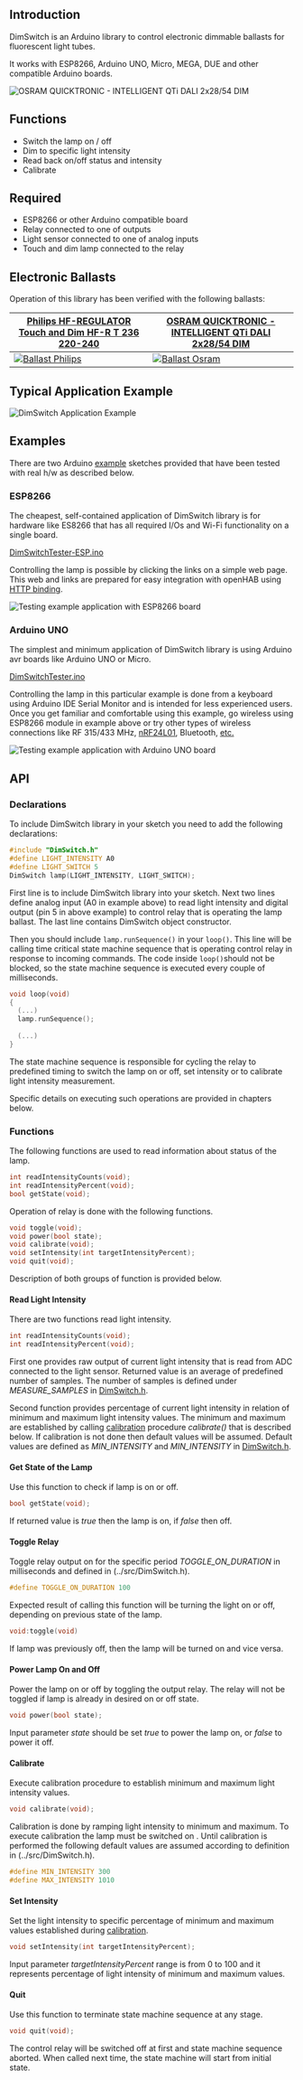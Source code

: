 ## Introduction

DimSwitch is an Arduino library to control electronic dimmable ballasts for fluorescent light tubes.

It works with ESP8266, Arduino UNO, Micro, MEGA, DUE and other compatible Arduino boards.

![OSRAM QUICKTRONIC - INTELLIGENT QTi DALI 2x28/54 DIM](pictures/OSRAM-QUICKTRONIC-INTELLIGENT-QTi-DALI-2x28-54-DIM.jpg)


## Functions

* Switch the lamp on / off
* Dim to specific light intensity
* Read back on/off status and intensity
* Calibrate


## Required

* ESP8266 or other Arduino compatible board
* Relay connected to one of outputs
* Light sensor connected to one of analog inputs
* Touch and dim lamp connected to the relay


## Electronic Ballasts

Operation of this library has been verified with the following ballasts:

| [Philips HF-REGULATOR Touch and Dim HF-R T 236 220-240](http://www.lighting.philips.com/pwc_li/in_en/assets/docs/products/DALI%20Dimmable%20Ballast.pdf) | [OSRAM QUICKTRONIC - INTELLIGENT QTi DALI 2x28/54 DIM](https://www.osram.com/media/resource/hires/335428/data-sheet-for-product-families-osram-qti-dali...dim.pdf) |
| ---- | ---- |
| [![Ballast Philips](pictures/ballast-philips-type.jpg)](http://www.lighting.philips.com/pwc_li/in_en/assets/docs/products/DALI%20Dimmable%20Ballast.pdf) | [![Ballast Osram](pictures/ballast-osram-type.jpg)](https://www.osram.com/media/resource/hires/335428/data-sheet-for-product-families-osram-qti-dali...dim.pdf) |


## Typical Application Example

![DimSwitch Application Example](pictures/application-example.png)


## Examples

There are two Arduino [example](../examples) sketches provided that have been tested with real h/w as described below.


### ESP8266

The cheapest, self-contained application of DimSwitch library is for hardware like ES8266 that has all required I/Os and Wi-Fi functionality on a single board.

[DimSwitchTester-ESP.ino](../examples/DimSwitchTester-ESP)

Controlling the lamp is possible by clicking the links on a simple web page. This web and links are prepared for easy integration with openHAB using [HTTP binding]( https://github.com/openhab/openhab/wiki/Http-Binding).

![Testing example application with ESP8266 board](pictures/example-esp8266.jpg)
 

### Arduino UNO

The simplest and minimum application of DimSwitch library is using Arduino avr boards like Arduino UNO or Micro.

[DimSwitchTester.ino](../examples/DimSwitchTester)

Controlling the lamp in this particular example is done from a keyboard using Arduino IDE Serial Monitor and is intended for less experienced users. Once you get familiar and comfortable using this example, go wireless using ESP8266 module in example above or try other types of wireless connections like RF 315/433 MHz, [nRF24L01](http://playground.arduino.cc/InterfacingWithHardware/Nrf24L01), Bluetooth, [etc.](http://playground.arduino.cc/Main/InterfacingWithHardware)

![Testing example application with Arduino UNO board](pictures/example-arduino.jpg)


## API


### Declarations

To include DimSwitch library in your sketch you need to add the following declarations:

```cpp
#include "DimSwitch.h"
#define LIGHT_INTENSITY A0
#define LIGHT_SWITCH 5
DimSwitch lamp(LIGHT_INTENSITY, LIGHT_SWITCH);
```

First line is to include DimSwitch library into your sketch. Next two lines define analog input (A0 in example above) to read light intensity and digital output (pin 5 in above example) to control relay that is operating the lamp ballast. The last line contains DimSwitch object constructor.

Then you should include ``` lamp.runSequence() ``` in your ``` loop() ```. This line will be calling time critical state machine sequence that is operating control relay in response to incoming commands. The code inside ``` loop() ```should not be blocked, so the state machine sequence is executed every couple of milliseconds.


```cpp
void loop(void)
{
  (...)
  lamp.runSequence();
  
  (...)
}
```

The state machine sequence is responsible for cycling the relay to predefined timing to switch the lamp on or off, set intensity or to calibrate light intensity measurement. 

Specific details on executing such operations are provided in chapters below.


### Functions

The following functions are used to read information about status of the lamp.

```cpp
int readIntensityCounts(void);
int readIntensityPercent(void);
bool getState(void);
```
Operation of relay is done with the following functions. 

```cpp
void toggle(void);
void power(bool state);
void calibrate(void);
void setIntensity(int targetIntensityPercent);
void quit(void);
```

Description of both groups of function is provided below.


#### Read Light Intensity

There are two functions read light intensity.

```c
int readIntensityCounts(void);
int readIntensityPercent(void);
```

First one provides raw output of current light intensity that is read from ADC connected to the light sensor. Returned value is an average of predefined number of samples. The number of samples is defined under *MEASURE_SAMPLES* in [DimSwitch.h](../src/DimSwitch.h).

Second function provides percentage of current light intensity in relation of minimum and maximum light intensity values. The minimum and maximum are established by calling [calibration](#calibrate) procedure *calibrate()* that is described below. If calibration is not done then default values will be assumed. Default values are defined as *MIN_INTENSITY* and *MIN_INTENSITY* in [DimSwitch.h](../src/DimSwitch.h).


#### Get State of the Lamp

Use this function to check if lamp is on or off.

```cpp
bool getState(void);
```

If returned value is *true* then the lamp is on, if *false* then off.

#### Toggle Relay

Toggle relay output on for the specific period *TOGGLE_ON_DURATION* in milliseconds and defined in (../src/DimSwitch.h).

```c
#define TOGGLE_ON_DURATION 100
```
Expected result of calling this function will be turning the light on or off, depending on previous state of the lamp. 

```cpp
void:toggle(void)
```
If lamp was previously off, then the lamp will be turned on and vice versa.


#### Power Lamp On and Off

Power the lamp on or off by toggling the output relay. The relay will not be toggled if lamp is already in desired on or off state. 

```cpp
void power(bool state);
```

Input parameter *state* should be set *true* to power the lamp on, or *false* to power it off.


#### Calibrate

Execute calibration procedure to establish minimum and maximum light intensity values. 

```cpp
void calibrate(void);
```

Calibration is done by ramping light intensity to minimum and maximum. To execute calibration the lamp must be switched on . 
Until calibration is performed the following default values are assumed according to definition in (../src/DimSwitch.h). 

```c
#define MIN_INTENSITY 300
#define MAX_INTENSITY 1010
```


#### Set Intensity

Set the light intensity to specific percentage of minimum and maximum values established during [calibration](#calibrate).

```cpp
void setIntensity(int targetIntensityPercent);
```

Input parameter *targetIntensityPercent* range is from 0 to 100 and it represents percentage of light intensity of minimum and maximum values.


#### Quit

Use this function to terminate state machine sequence at any stage. 

```cpp
void quit(void);
```

The control relay will be switched off at first and state machine sequence aborted. When called next time, the state machine will start from initial state.

